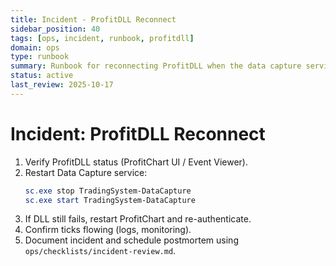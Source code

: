```yaml
---
title: Incident - ProfitDLL Reconnect
sidebar_position: 40
tags: [ops, incident, runbook, profitdll]
domain: ops
type: runbook
summary: Runbook for reconnecting ProfitDLL when the data capture service loses the link
status: active
last_review: 2025-10-17
---
```


# Incident: ProfitDLL Reconnect

1. Verify ProfitDLL status (ProfitChart UI / Event Viewer).
2. Restart Data Capture service:
   ```powershell
   sc.exe stop TradingSystem-DataCapture
   sc.exe start TradingSystem-DataCapture
   ```
3. If DLL still fails, restart ProfitChart and re-authenticate.
4. Confirm ticks flowing (logs, monitoring).
5. Document incident and schedule postmortem using `ops/checklists/incident-review.md`.